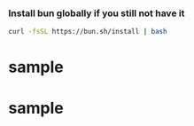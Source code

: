 ### Install bun globally if you still not have it

```bash
curl -fsSL https://bun.sh/install | bash
```
# sample
# sample

